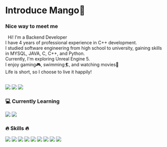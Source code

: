 
# Introduce Mango👋
### Nice way to meet me

<p>
&nbsp; Hi! I'm a Backend Developer<br/>
I have 4 years of professional experience in C++ development.<br/>   
I studied software engineering from high school to university, gaining skills in MYSQL, JAVA, C, C++, and Python.<br/>
Currently, I'm exploring Unreal Engine 5.<br/>
I enjoy gaming🎮, swimming🏄, and watching movies🎥<br/>
Life is short, so I choose to live it happily! <br/><br/>
</p>

<p>
<!--<a href="https://studying-mango.tistory.com/" target="_blank"><img src="https://img.shields.io/badge/Tech_Blog-DD0B78?style=flat&logo=GitHub%20Sponsors&logoColor=white"/></a>  -->
<!-- <a href="#" target="_blank"><img src="https://img.shields.io/badge/Notion-b4f5bd?style=flat&logo=Notion&logoColor=black"/></a></a>  -->

<a href="https://studying-mango.tistory.com/" target="_blank"><img src="https://img.shields.io/badge/Tech_Blog-DD0B78?style=flat&logo=GitHub%20Sponsors&logoColor=white"/></a>
<a href="https://instagram.com/_mango__tango_" target="_blank"><img src="https://img.shields.io/badge/mango-E4405F?style=flat&logo=instagram&logoColor=white"/></a>
<a href="mailto:gomyungjin0302@gmail.com" target="_blank"><img src="https://img.shields.io/badge/gomyungjin0302@gmail.com-blue?style=flat&logo=Gmail&logoColor=white"/></a>
</p>

### 💻 Currently Learning
<p>
    <img src="https://img.shields.io/badge/C++-00599C?style=flat&logo=C&logoColor=white"/>
    <img src="https://img.shields.io/badge/Unreal_Engine-5-blue"/> 
</p>


### 🔥 Skills 🔥
<p>
  <img src="https://img.shields.io/badge/PYTHON-3776AB?style=flat&logo=python&logoColor=white"/>
  <img src="https://img.shields.io/badge/JAVA-FF7800?style=flat&logo=CoffeeScript&logoColor=white"/>
  <img src="https://img.shields.io/badge/C-A8B9CC?style=flat&logo=C&logoColor=white"/>
  <img src="https://img.shields.io/badge/C++-00599C?style=flat&logo=C&logoColor=white"/>
  <img src="https://img.shields.io/badge/Android-3DDC84?style=flat&logo=Android&logoColor=white"/>
  <img src="https://img.shields.io/badge/MySQL-f1d8d9?style=flat&logo=MySQL&logoColor=4479A1"/>
  <img src="https://img.shields.io/badge/HTML5-E34F26?style=flat&logo=html5&logoColor=white"/>
  <img src="https://img.shields.io/badge/CSS3-F43059?style=flat&logo=css3&logoColor=white"/>
  <img src="https://img.shields.io/badge/github-181717?style=flat&logo=github&logoColor=white">
</p>


<!-- Not Yet-->
<!--
  <img src="https://img.shields.io/badge/Swift-FA7343?style=flat&logo=Swift&logoColor=white"/> 	
  <img src="https://img.shields.io/badge/Node.js-c2c5c5?style=flat&logo=Node.js&logoColor=339933"/>
  <img src="https://img.shields.io/badge/Bootstrap-yellow?style=flat&logo=Bootstrap&logoColor=7952B3"/>
  <img src="https://img.shields.io/badge/JavaScript-gray?style=flat&logo=JavaScript&logoColor=F7DF1E"/>

  <img src="https://img.shields.io/badge/TypeScript-3178C6?style=flat&logo=TypeScript&logoColor=white"/>
  <img src="https://img.shields.io/badge/Redux-pink?style=flat&logo=Redux&logoColor=764ABC"/>

  <img src="https://img.shields.io/badge/Scss-green?style=flat&logo=Sass&logoColor=CC6699"/>
  <img src="https://img.shields.io/badge/Node.js-c2c5c5?style=flat&logo=Node.js&logoColor=339933"/>
  <img src="https://img.shields.io/badge/Bootstrap-yellow?style=flat&logo=Bootstrap&logoColor=7952B3"/>

  <img src="https://img.shields.io/badge/Bitbucket-white?style=flat&logo=Bitbucket&logoColor=0052CC"/>
  <img src="https://img.shields.io/badge/Confluence-gray?style=flat&logo=Confluence&logoColor=172B4D"/>
  <img src="https://img.shields.io/badge/Jira-green?style=flat&logo=Jira&logoColor=0052CC"/>
  <img src="https://img.shields.io/badge/iOS-000000?style=flat&logo=iOS&logoColor=white"/>
  <img src="https://img.shields.io/badge/Flutter-02569B?style=flat&logo=Flutter&logoColor=white"/> 
  <img src="https://img.shields.io/badge/Swift-FA7343?style=flat&logo=Swift&logoColor=white"/>
-->


